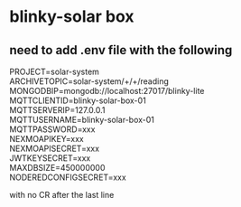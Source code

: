# blinky-solar box
## need to add .env file with the following
PROJECT=solar-system  
ARCHIVETOPIC=solar-system/+/+/reading  
MONGODBIP=mongodb://localhost:27017/blinky-lite  
MQTTCLIENTID=blinky-solar-box-01  
MQTTSERVERIP=127.0.0.1  
MQTTUSERNAME=blinky-solar-box-01  
MQTTPASSWORD=xxx  
NEXMOAPIKEY=xxx  
NEXMOAPISECRET=xxx  
JWTKEYSECRET=xxx  
MAXDBSIZE=450000000  
NODEREDCONFIGSECRET=xxx  

with no CR after the last line


